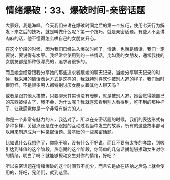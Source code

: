 # 情绪爆破：33、爆破时间-亲密话题

大家好，我是海峰。今天我们来讲在爆破时间之后的第一个技巧，使用七天行为解发下来之后的技巧，就是叫做什么呢？第一个技巧，就是亲密话题。有些人不会讲肉麻的话，他不懂得怎么哄自己的女朋友开心。

在这个阶段的时候，因为我们已经进入爆破时间了，情话，也就是情话，我们一定要说，要说得有水平。我经常会使用到的一些情话，比如我的女朋友，通常我找的女朋友都是那种很漂亮的，追求者很多的。

而且她会经常跟我分享她的那些追求者跟她的聊天记录。当她分享聊天记录的时候，我采用的情话表达方式是这样的，我就特别喜欢你被别人追的样子。我们当时很奇怪，不是很多男人都特别讨厌女朋友跟其他人聊天吗？

或者是跟其他人挨搞，只要聊天其实也没有暧昧，就是被别人追，她会觉得她自己的东西被侵占了，我不会，为什么呢？我就喜欢看到别人看得到，吃不到的那种样子，让我感觉你是一个非常有魅力的人。

你是一个非常有魅力的人，我选对了。所以在亲密话题的时候，我们的表达形式有多种多样，关键点还是在于跟她的互动过程当中发生的故事，所有的这些故事都可以用来制造成为一种亲密话题。最基础的一些亲密话题。

比如说什么我想你了，你能干嘛，没有什么不好说，而且不要有太多的套路，到吸引达到峰值的这个阶段，热恋期的这个阶段，你简单的几句话就能够撩动女生对你的情绪，明白了吗？就能够撩动女生对你的情绪，好吧？

所以亲密话题在情绪爆破的这个时间节不能少，而且它是放在结纳之后马上就会使用的，好吧，兄弟们，就到这里。

